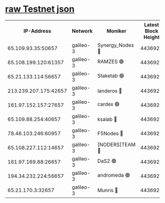 [raw Testnet json](https://rpc-check.androt.stavr.tech/androt/rpcandrot_result.json)
=

<table><tr><th>IP-Address</th><th>Network</th><th>Moniker</th><th>Latest Block Height</th><th>Earliest Block Height</th><th>Catching Up</th><th>Tx Index</th><th>Voting Power</th><th>Scan Time</th></tr><tr><td>65.109.93.35:50657</td><td>galileo-3</td><td>Synergy_Nodes 🔴</td><td>4436927</td><td>0</td><td>False</td><td>on</td><td>960605</td><td>2023-12-30T02:24:38.903917613UTC</td></tr><tr><td>65.108.199.120:61357</td><td>galileo-3</td><td>RAMZES 🟢</td><td>4436925</td><td>1</td><td>False</td><td>on</td><td>0</td><td>2023-12-30T02:24:25.573728955UTC</td></tr><tr><td>65.21.133.114:56657</td><td>galileo-3</td><td>Staketab 🟢</td><td>4436927</td><td>90001</td><td>False</td><td>on</td><td>0</td><td>2023-12-30T02:24:39.937879087UTC</td></tr><tr><td>213.239.207.175:42657</td><td>galileo-3</td><td>landeros 🔴</td><td>4436923</td><td>2642001</td><td>False</td><td>on</td><td>73</td><td>2023-12-30T02:24:13.294045605UTC</td></tr><tr><td>161.97.152.157:27657</td><td>galileo-3</td><td>cardex 🟢</td><td>4436927</td><td>2945323</td><td>False</td><td>on</td><td>0</td><td>2023-12-30T02:24:39.301109836UTC</td></tr><tr><td>65.109.88.254:40657</td><td>galileo-3</td><td>ksalab 🔴</td><td>4436924</td><td>3000356</td><td>False</td><td>on</td><td>31618</td><td>2023-12-30T02:24:21.156960704UTC</td></tr><tr><td>78.46.103.246:60957</td><td>galileo-3</td><td>F5Nodes 🔴</td><td>4436927</td><td>3057001</td><td>False</td><td>off</td><td>24</td><td>2023-12-30T02:24:39.590494741UTC</td></tr><tr><td>65.108.227.112:14657</td><td>galileo-3</td><td>[NODERS]TEAM 🔴</td><td>4436923</td><td>3176323</td><td>False</td><td>on</td><td>959621</td><td>2023-12-30T02:24:13.622954326UTC</td></tr><tr><td>161.97.169.88:26657</td><td>galileo-3</td><td>DaS2 🟢</td><td>4436924</td><td>4326001</td><td>False</td><td>on</td><td>0</td><td>2023-12-30T02:24:20.790579686UTC</td></tr><tr><td>194.34.232.224:56657</td><td>galileo-3</td><td>andromeda 🟢</td><td>4436924</td><td>4336924</td><td>False</td><td>off</td><td>0</td><td>2023-12-30T02:24:20.079186221UTC</td></tr><tr><td>65.21.170.3:32657</td><td>galileo-3</td><td>Munris 🔴</td><td>4436925</td><td>4336925</td><td>False</td><td>off</td><td>416</td><td>2023-12-30T02:24:30.355234908UTC</td></tr></table>
